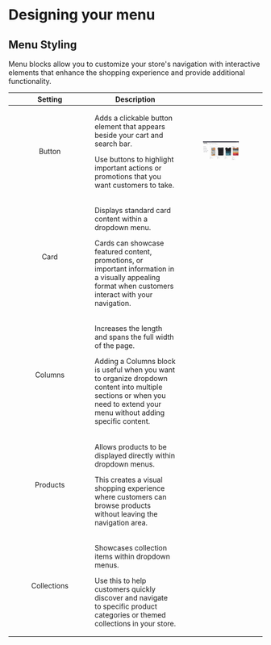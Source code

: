 # Designing your menu

## Menu Styling

Menu blocks allow you to customize your store's navigation with interactive elements that enhance the shopping experience and provide additional functionality.

<table><thead><tr><th width="150.00006103515625" align="center">Setting</th><th>Description</th><th></th></tr></thead><tbody><tr><td align="center">Button</td><td><p>Adds a clickable button element that appears beside your cart and search bar.</p><p>Use buttons to highlight important actions or promotions that you want customers to take.</p></td><td><div><figure><img src="../.gitbook/assets/image (1).png" alt=""><figcaption></figcaption></figure></div></td></tr><tr><td align="center">Card</td><td><p>Displays standard card content within a dropdown menu.</p><p>Cards can showcase featured content, promotions, or important information in a visually appealing format when customers interact with your navigation.</p></td><td></td></tr><tr><td align="center">Columns</td><td><p>Increases the length and spans the full width of the page.</p><p>Adding a Columns block is useful when you want to organize dropdown content into multiple sections or when you need to extend your menu without adding specific content.</p></td><td></td></tr><tr><td align="center">Products</td><td><p>Allows products to be displayed directly within dropdown menus.</p><p>This creates a visual shopping experience where customers can browse products without leaving the navigation area.</p></td><td></td></tr><tr><td align="center">Collections</td><td><p>Showcases collection items within dropdown menus.</p><p>Use this to help customers quickly discover and navigate to specific product categories or themed collections in your store.</p></td><td></td></tr></tbody></table>

